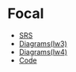 # Focal

- [SRS](Documentation/SRS.md)
- [Diagrams(lw3)](Documentation/Diagrams(lw3).md)
- [Diagrams(lw4)](Documentation/Diagrams(lw4).md)
- [Code](src/Data)